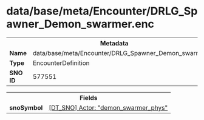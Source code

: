 <h1>data/base/meta/Encounter/DRLG_Spawner_Demon_swarmer.enc</h1><table><tr><th colspan="100%">Metadata</th></tr><tr><td><b>Name</b></td><td>data/base/meta/Encounter/DRLG_Spawner_Demon_swarmer.enc</td></tr><tr><td><b>Type</b></td><td>EncounterDefinition</td></tr><tr><td><b>SNO ID</b></td><td>577551</td></tr></table>

<table><tr><th colspan="100%">Fields</th></tr><tr><td><b>snoSymbol</b></td><td><a href="..\Actor\demon_swarmer_phys.acr.md">[DT_SNO] Actor: "demon_swarmer_phys"</a></td></tr></table>

